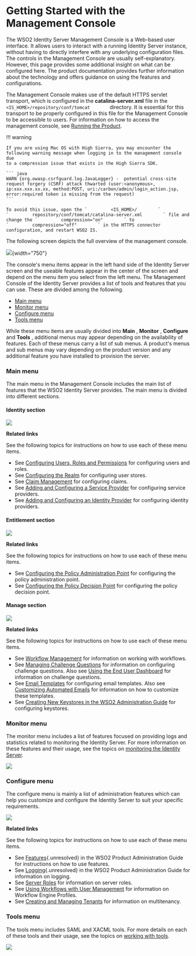 # Getting Started with the Management Console

The WSO2 Identity Server Management Console is a Web-based user
interface. It allows users to interact with a running Identity Server
instance, without having to directly interfere with any underlying
configuration files. The controls in the Management Console are usually
self-explanatory. However, this page provides some additional insight on
what can be configured here. The product documentation provides further
information about the technology and offers guidance on using the
features and configurations.

The Management Console makes use of the default HTTPS servlet transport,
which is configured in the **catalina-server.xml** file in the
`         <IS_HOME>/repository/conf/tomcat        ` directory. It is
essential for this transport to be properly configured in this file for
the Management Console to be accessible to users. For information on how
to access the management console, see [Running the
Product](_Running_the_Product_).

!!! warning
    
    If you are using Mac OS with High Sierra, you may encounter the
    following warning message when logging in to the management console due
    to a compression issue that exists in the High Sierra SDK.
    
    ``` java
    WARN {org.owasp.csrfguard.log.JavaLogger} -  potential cross-site request forgery (CSRF) attack thwarted (user:<anonymous>, ip:xxx.xxx.xx.xx, method:POST, uri:/carbon/admin/login_action.jsp, error:required token is missing from the request)
    ```
    
    To avoid this issue, open the `         <IS_HOME>/        `
    `         repository/conf/tomcat/catalina-server.xml        ` file and
    change the `         compression="on"        ` to
    `         compression="off"        ` in the HTTPS connector
    configuration, and restart WSO2 IS.
    

The following screen depicts the full overview of the management
console.

![](attachments/103328985/103328992.png){width="750"}

The console's menu items appear in the left hand side of the Identity
Server screen and the useable features appear in the center of the
screen and depend on the menu item you select from the left menu. The
Management Console of the Identity Server provides a list of tools and
features that you can use. These are divided among the following.

-   [Main menu](#GettingStartedwiththeManagementConsole-Mainmenu)
-   [Monitor menu](#GettingStartedwiththeManagementConsole-Monitormenu)
-   [Configure
    menu](#GettingStartedwiththeManagementConsole-Configuremenu)
-   [Tools menu](#GettingStartedwiththeManagementConsole-Toolsmenu)

While these menu items are usually divided into **Main** , **Monitor** ,
**Configure** and **Tools** , additional menus may appear depending on
the availability of features. Each of these menus carry a list of sub
menus. A product's menus and sub menus may vary depending on the product
version and any additional feature you have installed to provision the
server.

### Main menu

The main menu in the Management Console includes the main list of
features that the WSO2 Identity Server provides. The main menu is
divided into different sections.

#### Identity section

![](attachments/103328985/103328990.png)

**Related links**

See the following topics for instructions on how to use each of these
menu items.

-   See [Configuring Users, Roles and
    Permissions](_Configuring_Users_Roles_and_Permissions_) for
    configuring users and roles.
-   See [Configuring the Realm](_Configuring_the_Realm_) for configuring
    user stores.
-   See [Claim Management](_Claim_Management_) for configuring claims.
-   See [Adding and Configuring a Service
    Provider](_Adding_and_Configuring_a_Service_Provider_) for
    configuring service providers.
-   See [Adding and Configuring an Identity
    Provider](_Adding_and_Configuring_an_Identity_Provider_) for
    configuring identity providers.

#### Entitlement section

![](attachments/103328985/103328991.png)

**Related links**

See the following topics for instructions on how to use each of these
menu items.

-   See [Configuring the Policy Administration
    Point](_Configuring_the_Policy_Administration_Point_) for
    configuring the policy administration point.
-   See [Configuring the Policy Decision
    Point](_Configuring_the_Policy_Decision_Point_) for configuring the
    policy decision point.

#### Manage section

![](attachments/103328985/103328986.png)

**Related links**

See the following topics for instructions on how to use each of these
menu items.

-   See [Workflow Management](_Workflow_Management_) for information on
    working with workflows.
-   See [Managing Challenge Questions](_Managing_Challenge_Questions_)
    for information on configuring challenge questions. Also see [Using
    the End User Dashboard](_Using_the_End_User_Dashboard_) for
    information on challenge questions.
-   See [Email Templates](_Email_Templates_) for configuring email
    templates. Also see [Customizing Automated
    Emails](https://docs.wso2.com/display/IS530/Customizing+Automated+Emails)
    for information on how to customize these templates.
-   See [Creating New Keystores in the WSO2 Administration
    Guide](https://docs.wso2.com/display/ADMIN44x/Creating+New+Keystores)
    for configuring keystores.

### Monitor menu

The monitor menu includes a list of features focused on providing logs
and statistics related to monitoring the Identity Server. For more
information on these features and their usage, see the topics on
[monitoring the Identity Server](_Monitoring_the_Identity_Server_).

![](attachments/103328985/103328987.png)

### Configure menu

The configure menu is mainly a list of administration features which can
help you customize and configure the Identity Server to suit your
specific requirements.

![](attachments/103328985/103328988.png)

**Related links**

See the following topics for instructions on how to use each of these
menu items.

-   See [Features](#){.unresolved} in the WSO2 Product Administration
    Guide for instructions on how to use features.
-   See [Logging](#){.unresolved} in the WSO2 Product Administration
    Guide for information on logging.
-   See [Server Roles](_Server_Roles_) for information on server roles.
-   See [Using Workflows with User
    Management](_Using_Workflows_with_User_Management_) for information
    on Workflow Engine Profiles.
-   See [Creating and Managing Tenants](_Creating_and_Managing_Tenants_)
    for information on multitenancy.

### Tools menu

The tools menu includes SAML and XACML tools. For more details on each
of these tools and their usage, see the topics on [working with
tools](_Using_Tools_).

![](attachments/103328985/103328989.png)
